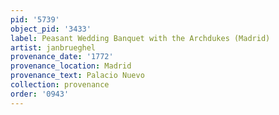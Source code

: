 ```yaml
---
pid: '5739'
object_pid: '3433'
label: Peasant Wedding Banquet with the Archdukes (Madrid)
artist: janbrueghel
provenance_date: '1772'
provenance_location: Madrid
provenance_text: Palacio Nuevo
collection: provenance
order: '0943'
---
```

